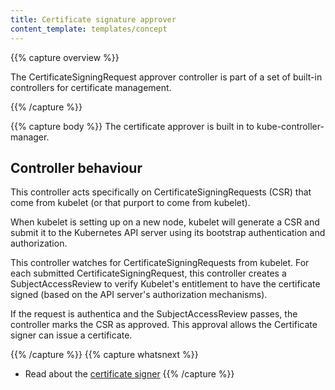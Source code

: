 ```yaml
---
title: Certificate signature approver
content_template: templates/concept
---
```


{{% capture overview %}}

The CertificateSigningRequest approver controller is part of a set of built-in
controllers for certificate management.

{{% /capture %}}


{{% capture body %}}
The certificate approver is built in to kube-controller-manager.

## Controller behaviour

This controller acts specifically on CertificateSigningRequests (CSR) that come from
kubelet (or that purport to come from kubelet).

When kubelet is setting up on a new node, kubelet will generate a CSR and submit it
to the Kubernetes API server using its bootstrap authentication and authorization.

This controller watches for CertificateSigningRequests from kubelet. For each submitted
CertificateSigningRequest, this controller creates a SubjectAccessReview to verify Kubelet's
entitlement to have the certificate signed (based on the API server's authorization mechanisms).

If the request is authentica and the SubjectAccessReview passes, the controller marks the
CSR as approved. This approval allows the Certificate signer can issue a certificate.

{{% /capture %}}
{{% capture whatsnext %}}
* Read about the [certificate signer](/docs/reference/controllers/certificate-signer/)
{{% /capture %}}

